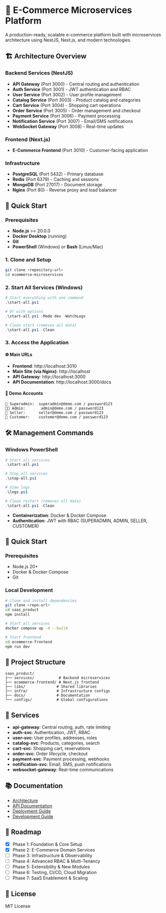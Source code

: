 # 🚀 E-Commerce Microservices Platform

A production-ready, scalable e-commerce platform built with microservices architecture using NestJS, Next.js, and modern technologies.

## 🏗️ Architecture Overview

### Backend Services (NestJS)
- **API Gateway** (Port 3000) - Central routing and authentication
- **Auth Service** (Port 3001) - JWT authentication and RBAC
- **User Service** (Port 3002) - User profile management
- **Catalog Service** (Port 3003) - Product catalog and categories
- **Cart Service** (Port 3004) - Shopping cart operations
- **Order Service** (Port 3005) - Order management and checkout
- **Payment Service** (Port 3006) - Payment processing
- **Notification Service** (Port 3007) - Email/SMS notifications
- **WebSocket Gateway** (Port 3008) - Real-time updates

### Frontend (Next.js)
- **E-Commerce Frontend** (Port 3010) - Customer-facing application

### Infrastructure
- **PostgreSQL** (Port 5432) - Primary database
- **Redis** (Port 6379) - Caching and sessions
- **MongoDB** (Port 27017) - Document storage
- **Nginx** (Port 80) - Reverse proxy and load balancer

## 🚀 Quick Start

### Prerequisites
- **Node.js** >= 20.0.0
- **Docker Desktop** (running)
- **Git**
- **PowerShell** (Windows) or **Bash** (Linux/Mac)

### 1. Clone and Setup
```bash
git clone <repository-url>
cd ecommerce-microservices
```

### 2. Start All Services (Windows)
```powershell
# Start everything with one command
.\start-all.ps1

# Or with options
.\start-all.ps1 -Mode dev -WatchLogs

# Clean start (removes all data)
.\start-all.ps1 -Clean
```

### 3. Access the Application

#### 🌐 Main URLs
- **Frontend**: http://localhost:3010
- **Main Site (via Nginx)**: http://localhost
- **API Gateway**: http://localhost:3000
- **API Documentation**: http://localhost:3000/docs

#### 🔐 Demo Accounts
```
👑 Superadmin:  superadmin@demo.com / password123
👨‍💼 Admin:       admin@demo.com / password123  
🏪 Seller:      seller@demo.com / password123
👤 Customer:    customer@demo.com / password123
```

## 🛠️ Management Commands

### Windows PowerShell
```powershell
# Start all services
.\start-all.ps1

# Stop all services
.\stop-all.ps1

# View logs
.\logs.ps1

# Clean restart (removes all data)
.\start-all.ps1 -Clean
```
- **Containerization**: Docker & Docker Compose
- **Authentication**: JWT with RBAC (SUPERADMIN, ADMIN, SELLER, CUSTOMER)

## 🚀 Quick Start

### Prerequisites
- Node.js 20+
- Docker & Docker Compose
- Git

### Local Development

```bash
# Clone and install dependencies
git clone <repo-url>
cd saas_product
npm install

# Start all services
docker compose up -d --build

# Start frontend
cd ecommerce-frontend
npm run dev
```

## 📁 Project Structure

```
saas_product/
├── services/           # Backend microservices
├── ecommerce-frontend/ # Next.js frontend
├── libs/              # Shared libraries
├── infra/             # Infrastructure configs
├── docs/              # Documentation
└── configs/           # Global configurations
```

## 🔧 Services

- **api-gateway**: Central routing, auth, rate limiting
- **auth-svc**: Authentication, JWT, RBAC
- **user-svc**: User profiles, addresses, roles
- **catalog-svc**: Products, categories, search
- **cart-svc**: Shopping cart, reservations
- **order-svc**: Order lifecycle, checkout
- **payment-svc**: Payment processing, webhooks
- **notification-svc**: Email, SMS, push notifications
- **websocket-gateway**: Real-time communications

## 📚 Documentation

- [Architecture](./docs/architecture.md)
- [API Documentation](./docs/api.md)
- [Deployment Guide](./docs/deployment.md)
- [Development Guide](./docs/development.md)

## 🎯 Roadmap

- [x] Phase 1: Foundation & Core Setup
- [x] Phase 2: E-Commerce Domain Services
- [ ] Phase 3: Infrastructure & Observability
- [ ] Phase 4: Advanced RBAC & Multi-Tenancy
- [ ] Phase 5: Extensibility & New Modules
- [ ] Phase 6: Testing, CI/CD, Cloud Migration
- [ ] Phase 7: SaaS Enablement & Scaling

## 📄 License

MIT License
